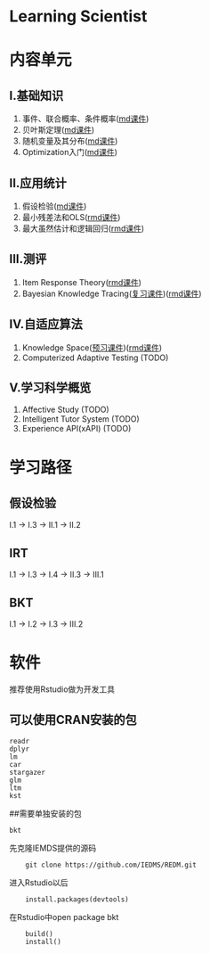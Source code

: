 Learning Scientist
=====================

# 内容单元

## I.基础知识

1.  事件、联合概率、条件概率([md课件](https://github.com/junchenfeng/learning-scientist/blob/master/basic/probability.md))
2.  贝叶斯定理([md课件](https://github.com/junchenfeng/learning-scientist/blob/master/basic/bayes.md))
3.  随机变量及其分布([md课件](https://github.com/junchenfeng/learning-scientist/blob/master/basic/distribution.md))
4.  Optimization入门([md课件](https://github.com/junchenfeng/learning-scientist/blob/master/basic/optimization.md))

## II.应用统计

1.  假设检验([md课件](https://github.com/junchenfeng/learning-scientist/blob/master/stat/hypothesis.md))
2.  最小残差法和OLS([rmd课件](https://github.com/junchenfeng/learning-scientist/blob/master/stat/ols/ols.Rmd))
3.  最大虽然估计和逻辑回归([rmd课件](https://github.com/junchenfeng/learning-scientist/blob/master/stat/logit/Logit.Rmd))

## III.测评

1.  Item Response Theory([rmd课件](https://github.com/junchenfeng/learning-scientist/tree/master/assessment/irt))
2.  Bayesian Knowledge Tracing([复习课件](https://github.com/junchenfeng/learning-scientist/blob/master/assessment/bkt/preview.md))([rmd课件](https://github.com/junchenfeng/learning-scientist/blob/master/assessment/bkt/BKT.Rmd))

## IV.自适应算法

1.  Knowledge Space([预习课件](https://github.com/junchenfeng/learning-scientist/blob/master/adaptive/knowledge_space/preview.md))([rmd课件](https://github.com/junchenfeng/learning-scientist/blob/master/adaptive/knowledge_space/Ks/Ks.Rmd))
2.  Computerized Adaptive Testing (TODO)

## V.学习科学概览

1.  Affective Study (TODO)
2.  Intelligent Tutor System (TODO)
3.  Experience API(xAPI) (TODO)

# 学习路径

## 假设检验
I.1 -> I.3 -> II.1 -> II.2

## IRT

I.1 -> I.3 -> I.4 -> II.3 -> III.1

## BKT
I.1 -> I.2 -> I.3 -> III.2

# 软件

推荐使用Rstudio做为开发工具

## 可以使用CRAN安装的包

    readr
    dplyr
    lm
    car
    stargazer
    glm
    ltm
    kst
 

##需要单独安装的包

    bkt

先克隆IEMDS提供的源码

        git clone https://github.com/IEDMS/REDM.git

进入Rstudio以后

        install.packages(devtools)

在Rstudio中open package bkt

        build()
        install()
